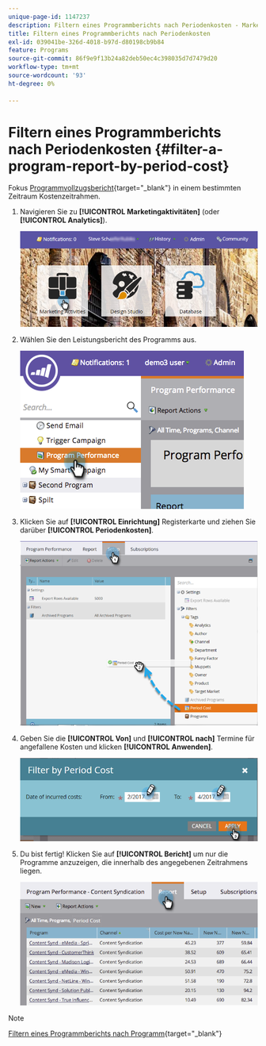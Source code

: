 ```yaml
---
unique-page-id: 1147237
description: Filtern eines Programmberichts nach Periodenkosten - Marketo-Dokumente - Produktdokumentation
title: Filtern eines Programmberichts nach Periodenkosten
exl-id: 039041be-326d-4018-b97d-d80198cb9b84
feature: Programs
source-git-commit: 86f9e9f13b24a82deb50ec4c398035d7d7479d20
workflow-type: tm+mt
source-wordcount: '93'
ht-degree: 0%

---
```


# Filtern eines Programmberichts nach Periodenkosten {#filter-a-program-report-by-period-cost}

Fokus [Programmvollzugsbericht](/help/marketo/product-docs/core-marketo-concepts/programs/program-performance-report/create-a-program-performance-report.md){target="_blank"} in einem bestimmten Zeitraum Kostenzeitrahmen.

1. Navigieren Sie zu **[!UICONTROL Marketingaktivitäten]** (oder **[!UICONTROL Analytics]**).

   ![](assets/login-marketing-activities-1.png)

1. Wählen Sie den Leistungsbericht des Programms aus.

   ![](assets/image2014-9-23-16-3a22-3a52.png)

1. Klicken Sie auf **[!UICONTROL Einrichtung]** Registerkarte und ziehen Sie darüber **[!UICONTROL Periodenkosten]**.

   ![](assets/lm-86194-1.png)

1. Geben Sie die **[!UICONTROL Von]** und **[!UICONTROL nach]** Termine für angefallene Kosten und klicken **[!UICONTROL Anwenden]**.

   ![](assets/lm-86194-2a-hands.png)

1. Du bist fertig! Klicken Sie auf **[!UICONTROL Bericht]** um nur die Programme anzuzeigen, die innerhalb des angegebenen Zeitrahmens liegen.

   ![](assets/lm-86194-report-tab.png)

>[!NOTE]
>
>[Filtern eines Programmberichts nach Programm](/help/marketo/product-docs/core-marketo-concepts/programs/program-performance-report/filter-a-program-report-by-program.md){target="_blank"}
